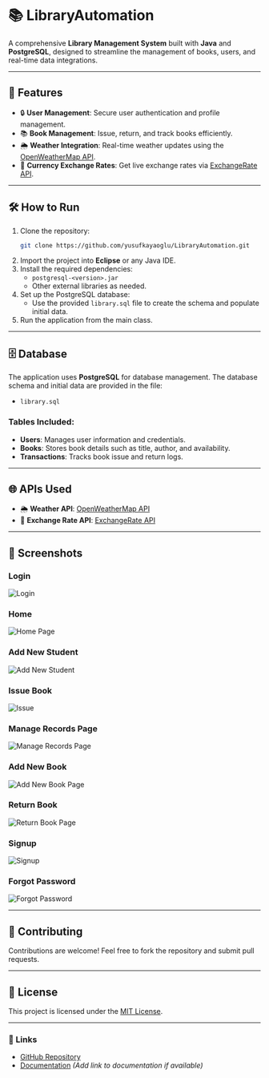 # 📚 LibraryAutomation
A comprehensive **Library Management System** built with **Java** and **PostgreSQL**, designed to streamline the management of books, users, and real-time data integrations.

---

## 🚀 Features
- 🔒 **User Management**: Secure user authentication and profile management.
- 📚 **Book Management**: Issue, return, and track books efficiently.
- 🌦️ **Weather Integration**: Real-time weather updates using the [OpenWeatherMap API](https://openweathermap.org/).
- 💱 **Currency Exchange Rates**: Get live exchange rates via [ExchangeRate API](https://www.exchangerate-api.com/).

---

## 🛠️ How to Run
1. Clone the repository:
   ```bash
   git clone https://github.com/yusufkayaoglu/LibraryAutomation.git
   ```
2. Import the project into **Eclipse** or any Java IDE.
3. Install the required dependencies:
   - `postgresql-<version>.jar`
   - Other external libraries as needed.
4. Set up the PostgreSQL database:
   - Use the provided `library.sql` file to create the schema and populate initial data.
5. Run the application from the main class.

---

## 🗄️ Database
The application uses **PostgreSQL** for database management. The database schema and initial data are provided in the file:
- `library.sql`

### Tables Included:
- **Users**: Manages user information and credentials.
- **Books**: Stores book details such as title, author, and availability.
- **Transactions**: Tracks book issue and return logs.

---

## 🌐 APIs Used
- 🌦️ **Weather API**: [OpenWeatherMap API](https://openweathermap.org/)
- 💱 **Exchange Rate API**: [ExchangeRate API](https://www.exchangerate-api.com/)

---

## 📸 Screenshots
### Login
![Login](screenshots/login.png)

### Home 
![Home Page](screenshots/home-page.png)

### Add New Student 
![Add New Student](screenshots/new-student.png)

### Issue Book
![Issue](screenshots/ıssue-book.png)

### Manage Records Page
![Manage Records Page](screenshots/manage-records.png)

### Add New Book 
![Add New Book Page](screenshots/new-book.png)

### Return Book 
![Return Book Page](screenshots/return-book.png)

### Signup
![Signup](screenshots/signup.png)

### Forgot Password
![Forgot Password](screenshots/forgot-password.png)



---

## 🤝 Contributing
Contributions are welcome! Feel free to fork the repository and submit pull requests.

---

## 📝 License
This project is licensed under the [MIT License](https://opensource.org/licenses/MIT).

---

### 🔗 Links
- [GitHub Repository](https://github.com/yusufkayaoglu/LibraryAutomation)
- [Documentation](#) *(Add link to documentation if available)*
```



